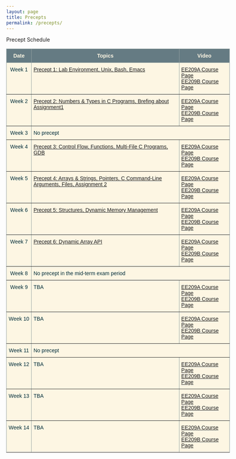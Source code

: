```yaml
---
layout: page
title: Precepts
permalink: /precepts/
---
```


<p> Precept Schedule

<style type="text/css">
.tg  {border-collapse:collapse;border-color:#93a1a1;border-spacing:0;}
.tg td{background-color:#fdf6e3;border-color:#93a1a1;border-style:solid;border-width:1px;color:#002b36;
  font-family:Arial, sans-serif;font-size:14px;overflow:hidden;padding:10px 5px;word-break:normal;}
.tg th{background-color:#657b83;border-color:#93a1a1;border-style:solid;border-width:1px;color:#fdf6e3;
  font-family:Arial, sans-serif;font-size:14px;font-weight:normal;overflow:hidden;padding:10px 5px;word-break:normal;}
.tg .tg-c3ow{border-color:inherit;text-align:center;vertical-align:top}
.tg .tg-7btt{border-color:inherit;font-weight:bold;text-align:center;vertical-align:top}
.tg .tg-0pky{border-color:inherit;text-align:left;vertical-align:top}
</style>
<table class="tg" style="undefined;table-layout: fixed; width: 600px">
<colgroup>
<col style="width: 81px">
<col style="width: 600px">
<col style="width: 184px">
</colgroup>
<thead>
  <tr>
    <th class="tg-7btt">Date</th>
    <th class="tg-7btt">Topics</th>
    <th class="tg-7btt">Video</th>
  </tr>
</thead>
<tbody>
  <tr>
    <td class="tg-c3ow">Week 1</td>
    <td class="tg-0pky"><a href="./01/precept_1.zip">Precept 1: Lab Environment, Unix, Bash, Emacs</a></td>
    <!-- <td class="tg-0pky">Precept 1: Lab Environment, Unix, Bash, Emacs</td> -->
    <td class="tg-0pky">
    <a href="http://klms.kaist.ac.kr/course/view.php?id=118849">EE209A Course Page</a><br>
    <a href="http://klms.kaist.ac.kr/course/view.php?id=118850">EE209B Course Page</a>
    </td>
  </tr>
  <tr>
    <td class="tg-c3ow">Week 2</td>
    <!--td class="tg-0pky">TBA</td-->
    <td class="tg-0pky"><a href="./02/precept_2.zip">Precept 2: Numbers & Types in C Programs, Brefing about Assignment1 </a></td>
    <td class="tg-0pky">
    <a href="http://klms.kaist.ac.kr/course/view.php?id=118849">EE209A Course Page</a><br>
    <a href="http://klms.kaist.ac.kr/course/view.php?id=118850">EE209B Course Page</a></td>
  </tr>
  <tr>
    <td class="tg-c3ow">Week 3</td>
    <td class="tg-0pky" colspan="2">No precept</td>

  </tr>
  <tr>
    <td class="tg-c3ow">Week 4</td>
    <!-- <td class="tg-0pky">TBA</td>-->
    <td class="tg-0pky"><a href="./03/precept_3.zip">Precept 3: Control Flow, Functions, Multi-File C Programs, GDB </a></td> 
    <td class="tg-0pky">
    <a href="http://klms.kaist.ac.kr/course/view.php?id=118849">EE209A Course Page</a><br>
    <a href="http://klms.kaist.ac.kr/course/view.php?id=118850">EE209B Course Page</a></td>
  </tr>
  <tr>
    <td class="tg-c3ow">Week 5</td>
    <!-- <td class="tg-0pky">TBA</td>-->
    <td class="tg-0pky"><a href="./04/precept_4.zip">Precept 4: Arrays & Strings, Pointers, C Command-Line Arguments, Files, Assignment 2 </a></td> 
    <td class="tg-0pky">
    <a href="http://klms.kaist.ac.kr/course/view.php?id=118849">EE209A Course Page</a><br>
    <a href="http://klms.kaist.ac.kr/course/view.php?id=118850">EE209B Course Page</a></td>
  </tr>
  <tr>
    <td class="tg-c3ow">Week 6</td>
    <!-- <td class="tg-0pky">TBA</td> -->
    <td class="tg-0pky"><a href="./05/precept_5.zip">Precept 5: Structures, Dynamic Memory Management </a></td> 
    <td class="tg-0pky">
    <a href="http://klms.kaist.ac.kr/course/view.php?id=118849">EE209A Course Page</a><br>
    <a href="http://klms.kaist.ac.kr/course/view.php?id=118850">EE209B Course Page</a></td>
  </tr>
  <tr>
    <td class="tg-c3ow">Week 7</td>
    <!-- <td class="tg-0pky">Precept 6: Dynamic Array API</td> -->
    <td class="tg-0pky"><a href="./06/precept_6.zip">Precept 6: Dynamic Array API </a></td> 
    <td class="tg-0pky">
    <a href="http://klms.kaist.ac.kr/course/view.php?id=118849">EE209A Course Page</a><br>
    <a href="http://klms.kaist.ac.kr/course/view.php?id=118850">EE209B Course Page</a></td>
  </tr>
  <tr>
    <td class="tg-c3ow">Week 8</td>
    <td class="tg-0pky" colspan="2">No precept in the mid-term exam period</td>
  </tr>
  <tr>
    <td class="tg-c3ow">Week 9</td>
    <td class="tg-0pky">TBA</td>
    <!-- <td class="tg-0pky">Precept 7: Introduction to IA-32 Assembly Language Programming, Assignment 3</td> -->
    <td class="tg-0pky">
    <a href="http://klms.kaist.ac.kr/course/view.php?id=118849">EE209A Course Page</a><br>
    <a href="http://klms.kaist.ac.kr/course/view.php?id=118850">EE209B Course Page</a></td>
  </tr>
  <tr>
    <td class="tg-c3ow">Week 10</td>
    <td class="tg-0pky">TBA</td>
    <!-- <td class="tg-0pky">Precept 8: Introduction to IA-32 Assembly Language Programming II</td> -->
    <td class="tg-0pky">
    <a href="http://klms.kaist.ac.kr/course/view.php?id=118849">EE209A Course Page</a><br>
    <a href="http://klms.kaist.ac.kr/course/view.php?id=118850">EE209B Course Page</a></td>
  </tr>
  <tr>
    <td class="tg-c3ow">Week 11</td>
    <td class="tg-0pky" colspan="2">No precept</td>
  </tr>
  <tr>
    <td class="tg-c3ow">Week 12</td>
    <td class="tg-0pky">TBA</td>
    <!-- <td class="tg-0pky">Precept 9: Makefile and Performance</td> -->
    <td class="tg-0pky">
    <a href="http://klms.kaist.ac.kr/course/view.php?id=118849">EE209A Course Page</a><br>
    <a href="http://klms.kaist.ac.kr/course/view.php?id=118850">EE209B Course Page</a></td>
  </tr>
  <tr>
    <td class="tg-c3ow">Week 13</td>
    <td class="tg-0pky">TBA</td>
    <!-- <td class="tg-0pky">Precept 11: Ish Basic Design & Process Management</td> -->
    <td class="tg-0pky">
    <a href="http://klms.kaist.ac.kr/course/view.php?id=118849">EE209A Course Page</a><br>
    <a href="http://klms.kaist.ac.kr/course/view.php?id=118850">EE209B Course Page</a></td>
  </tr>
  <tr>
    <td class="tg-c3ow">Week 14</td>
    <td class="tg-0pky">TBA</td>
    <!-- <td class="tg-0pky">Precept 12: Ish dup2() & Signal Handling</td> -->
    <td class="tg-0pky">
    <a href="http://klms.kaist.ac.kr/course/view.php?id=118849">EE209A Course Page</a><br>
    <a href="http://klms.kaist.ac.kr/course/view.php?id=118850">EE209B Course Page</a></td>
  </tr>
</tbody>
</table>

<br>
<br>
<br>
<br>
<br>
<br>
